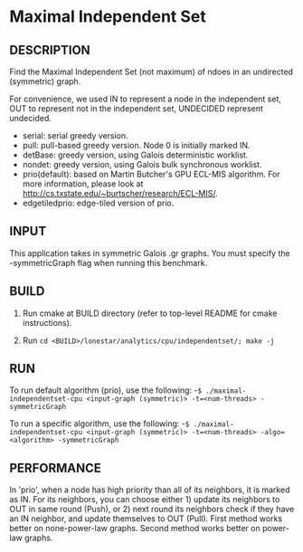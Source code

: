 Maximal Independent Set
================================================================================

DESCRIPTION 
--------------------------------------------------------------------------------

Find the Maximal Independent Set (not maximum) of ndoes in an undirected 
(symmetric) graph. 

For convenience, we used IN to represent a node in the independent set, OUT to 
represent not in the independent set, UNDECIDED represent undecided.

- serial: serial greedy version.
- pull: pull-based greedy version. Node 0 is initially marked IN.
- detBase: greedy version, using Galois deterministic worklist.
- nondet: greedy version, using Galois bulk synchronous worklist.
- prio(default): based on Martin Butcher's GPU ECL-MIS algorithm. For more information,
  please look at http://cs.txstate.edu/~burtscher/research/ECL-MIS/.
- edgetiledprio: edge-tiled version of prio.

INPUT
--------------------------------------------------------------------------------

This application takes in symmetric Galois .gr graphs.
You must specify the -symmetricGraph flag when running this benchmark.

BUILD
--------------------------------------------------------------------------------

1. Run cmake at BUILD directory (refer to top-level README for cmake instructions).

2. Run `cd <BUILD>/lonestar/analytics/cpu/independentset/; make -j`

RUN
--------------------------------------------------------------------------------

To run default algorithm (prio), use the following:
-`$ ./maximal-independentset-cpu <input-graph (symmetric)> -t=<num-threads> -symmetricGraph`

To run a specific algorithm, use the following:
-`$ ./maximal-independentset-cpu <input-graph (symmetric)> -t=<num-threads> -algo=<algorithm> -symmetricGraph`

PERFORMANCE  
--------------------------------------------------------------------------------

In 'prio', when a node has high priority than all of its neighbors, it is marked 
as IN. For its neighbors, you can choose either 1) update its neighbors to OUT in 
same round (Push), or 2) next round its neighbors check if they have an IN neighbor, 
and update themselves to OUT (Pull).
First method works better on none-power-law graphs. Second method works better 
on power-law graphs. 

